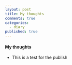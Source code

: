 ```yaml
---
layout: post
title: My thoughts
comments: true
categories:
  - diary
published: true
---
```


#### My thoughts
- This is a test for the publish